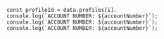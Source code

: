 
        const profileId = data.profiles[i].
        console.log(`ACCOUNT NUMBER: ${accountNumber}`);
        console.log(`ACCOUNT NUMBER: ${accountNumber}`);
        console.log(`ACCOUNT NUMBER: ${accountNumber}`);
